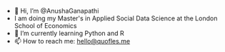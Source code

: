 - 👋 Hi, I’m @AnushaGanapathi
- I am doing my Master's in Applied Social Data Science at the London School of Economics
- 🌱 I’m currently learning Python and R
- 📫 How to reach me: hello@quofles.me

<!---
AnushaGanapathi/AnushaGanapathi is a ✨ special ✨ repository because its `README.md` (this file) appears on your GitHub profile.
You can click the Preview link to take a look at your changes.
--->
